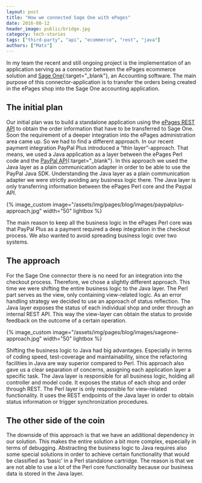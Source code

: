 ```yaml
---
layout: post
title: "How we connected Sage One with ePages"
date: 2016-08-12
header_image: public/bridge.jpg
category: tech-stories
tags: ["third-party", "api", "ecommerce", "rest", "java"]
authors: ["Mats"]
---
```


In my team the recent and still ongoing project is the implementation of an application serving as a connector between the ePages ecommerce solution and [Sage One](https://developer.sageone.com){:target="_blank"}, an Accounting software.
The main purpose of this connector-application is to transfer the orders being created in the ePages shop into the Sage One accounting application.

## The initial plan

Our initial plan was to build a standalone application using the [ePages REST API](/apps) to obtain the order information that have to be transferred to Sage One.
Soon the requirement of a deeper integration into the ePages administration area came up.
So we had to find a different approach.
In our recent payment integration PayPal Plus introduced a “thin layer”-approach.
That means, we used a Java application as a layer between the ePages Perl code and the [PayPal API](https://developer.paypal.com){:target="_blank"}.
In this approach we used the Java layer as a plain communication adapter in order to be able to use the PayPal Java SDK. Understanding the Java layer as a plain communication adapter we were strictly avoiding any business logic there.
The Java layer is only transferring information between the ePages Perl core and the Paypal API.

{% image_custom image="/assets/img/pages/blog/images/paypalplus-approach.jpg" width="50" lightbox %}

The main reason to keep all the business logic in the ePages Perl core was that PayPal Plus as a payment required a deep integration in the checkout process.
We also wanted to avoid spreading business logic over two systems.

## The approach

For the Sage One connector there is no need for an integration into the checkout process.
Therefore, we chose a slightly different approach.
This time we were shifting the entire business logic to the Java layer.
The Perl part serves as the view, only containing view-related logic.
As an error handling strategy we decided to use an approach of status reflection.
The Java layer exposes the status of each individual shop and order through an internal REST API.
This way the view-layer can obtain the status to provide feedback on the outcome of a certain operation.

{% image_custom image="/assets/img/pages/blog/images/sageone-approach.jpg" width="50" lightbox %}

Shifting the business logic to Java had big advantages.
Especially in terms of coding speed, test-coverage and maintainability, since the refactoring facilities in Java are way superior compared to Perl.
This approach also gave us a clear separation of concerns, assigning each application layer a specific task.
The Java layer is responsible for all business logic, holding all controller and model code.
It exposes the status of each shop and order through REST.
The Perl layer is only responsible for view-related functionality.
It uses the REST endpoints of the Java layer in order to obtain status information or trigger synchronization procedures.

## The other side of the coin

The downside of this approach is that we have an additional dependency in our solution.
This makes the entire solution a bit more complex, especially in terms of debugging.
Abstracting the business logic to Java requires also some special solutions in order to achieve certain functionality that would be classified as ‘basic’ in a Perl standalone cartridge.
The reason is that we are not able to use a lot of the Perl core functionality because our business data is stored in the Java layer.
